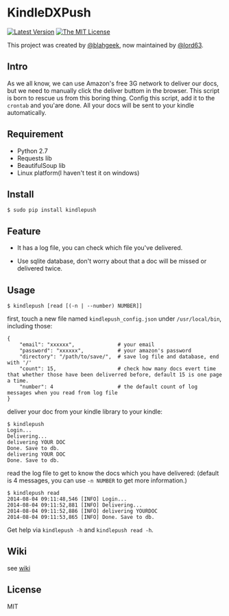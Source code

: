 # KindleDXPush

[![Latest Version][1]][2]
[![The MIT License][3]][4]

This project was created by [@blahgeek][5], now maintained by [@lord63][6].

## Intro

As we all know, we can use Amazon's free 3G network to deliver our docs, but we need
to manually click the deliver buttom in the browser. This script is born to rescue
us from this boring thing. Config this script, add it to the `crontab` and you'are done.
All your docs will be sent to your kindle automatically.


## Requirement

* Python 2.7
* Requests lib
* BeautifulSoup lib
* Linux platform(I haven't test it on windows)

## Install

    $ sudo pip install kindlepush

## Feature

* It has a log file, you can check which file you've delivered.

* Use sqlite database, don't worry about that a doc will be missed or delivered twice.

## Usage

    $ kindlepush [read [(-n | --number) NUMBER]]

first, touch a new file named `kindlepush_config.json` under `/usr/local/bin`, including those:

    {
        "email": "xxxxxx",              # your email
        "password": "xxxxxx",           # your amazon's password
        "directory": "/path/to/save/",  # save log file and database, end with '/'
        "count": 15,                    # check how many docs evert time that whether those have been deliverred before, default 15 is one page a time.
        "number": 4                     # the default count of log messages when you read from log file
    }

deliver your doc from your kindle library to your kindle:

    $ kindlepush
    Login...
    Delivering...
    delivering YOUR DOC
    Done. Save to db.
    delivering YOUR DOC
    Done. Save to db.

read the log file to get to know the docs which you have delivered:
(default is 4 messages, you can use `-n NUMBER` to get more information.)

    $ kindlepush read
    2014-08-04 09:11:48,546 [INFO] Login...
    2014-08-04 09:11:52,881 [INFO] Delivering...
    2014-08-04 09:11:52,886 [INFO] delivering YOURDOC
    2014-08-04 09:11:53,865 [INFO] Done. Save to db.

Get help via `kindlepush -h` and `kindlepush read -h`.

## Wiki

see [wiki](https://github.com/lord63/kindledxpush/wiki)

## License

MIT

[1]: http://img.shields.io/pypi/v/kindlepush.svg
[2]: https://pypi.python.org/pypi/kindlepush
[3]: http://img.shields.io/badge/license-MIT-yellow.svg
[4]: https://github.com/lord63/kindledxpush/LICENSE
[5]: https://github.com/blahgeek
[6]: https://github.com/lord63
